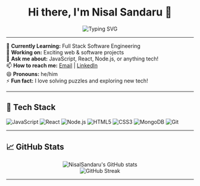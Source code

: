 <h1 align="center">Hi there, I'm Nisal Sandaru 👋</h1>
<p align="center">
  <img src="https://readme-typing-svg.demolab.com?font=Fira+Code&pause=1000&center=true&vCenter=true&width=435&lines=Full+Stack+Developer;Open+Source+Enthusiast;Lifelong+Learner" alt="Typing SVG" />
</p>

---

🌱 **Currently Learning:** Full Stack Software Engineering  
🔭 **Working on:** Exciting web & software projects  
💬 **Ask me about:** JavaScript, React, Node.js, or anything tech!  
📫 **How to reach me:** [Email](mailto:your.email@example.com) | [LinkedIn](https://linkedin.com/in/yourprofile)  
😄 **Pronouns:** he/him  
⚡ **Fun fact:** I love solving puzzles and exploring new tech!

---

## 🚀 Tech Stack

![JavaScript](https://img.shields.io/badge/-JavaScript-black?style=flat-square&logo=javascript)
![React](https://img.shields.io/badge/-React-black?style=flat-square&logo=react)
![Node.js](https://img.shields.io/badge/-Node.js-black?style=flat-square&logo=node.js)
![HTML5](https://img.shields.io/badge/-HTML5-E34F26?style=flat-square&logo=html5&logoColor=white)
![CSS3](https://img.shields.io/badge/-CSS3-1572B6?style=flat-square&logo=css3)
![MongoDB](https://img.shields.io/badge/-MongoDB-black?style=flat-square&logo=mongodb)
![Git](https://img.shields.io/badge/-Git-black?style=flat-square&logo=git)

---

## 📈 GitHub Stats

<p align="center">
  <img src="https://github-readme-stats.vercel.app/api?username=NisalSandaru&show_icons=true&theme=radical" alt="NisalSandaru's GitHub stats" />
  <br>
  <img src="https://github-readme-streak-stats.herokuapp.com/?user=NisalSandaru&theme=radical" alt="GitHub Streak" />
</p>

---

<!--
**NisalSandaru/NisalSandaru** is a ✨ _special_ ✨ repository because its `README.md` appears on your GitHub profile.

Feel free to customize this with your own skills, links, and fun facts!
-->